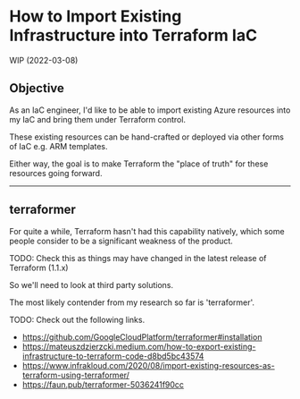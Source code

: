 # How to Import Existing Infrastructure into Terraform IaC

WIP (2022-03-08)

## Objective

As an IaC engineer, I'd like to be able to import existing Azure resources into my IaC and bring them under Terraform control.

These existing resources can be hand-crafted or deployed via other forms of IaC e.g. ARM templates.

Either way, the goal is to make Terraform the "place of truth" for these resources going forward.

----

## terraformer

For quite a while, Terraform hasn't had this capability natively, which some people consider to be a significant weakness of the product.

TODO: Check this as things may have changed in the latest release of Terraform (1.1.x)

So we'll need to look at third party solutions.

The most likely contender from my research so far is 'terraformer'.

TODO: Check out the following links.

- <https://github.com/GoogleCloudPlatform/terraformer#installation>
- <https://mateuszdzierzcki.medium.com/how-to-export-existing-infrastructure-to-terraform-code-d8bd5bc43574>
- <https://www.infrakloud.com/2020/08/import-existing-resources-as-terraform-using-terraformer/>
- <https://faun.pub/terraformer-5036241f90cc>
